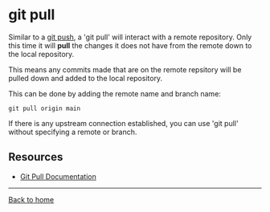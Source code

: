 # git pull

Similar to a [git push](./PUSH.md), a 'git pull' will interact with a remote repository.
Only this time it will **pull** the changes it does not have from the remote down
to the local repository.

This means any commits made that are on the remote repsitory will be pulled down and added to the local repository.

This can be done by adding the remote name and branch name:
```
git pull origin main
```

If there is any upstream connection established, you can use 'git pull' without 
specifying a remote or branch.

## Resources

- [Git Pull Documentation](https://git-scm.com/docs/git-pull)

---

[Back to home](../README.md)


